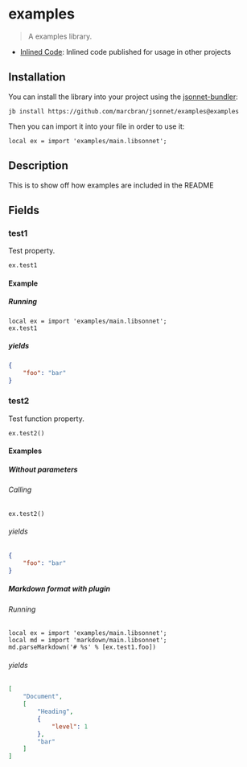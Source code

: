 # examples

> A examples library.

- [Inlined Code](https://github.com/marcbran/jsonnet/blob/examples/examples/main.libsonnet): Inlined code published for usage in other projects

## Installation

You can install the library into your project using the [jsonnet-bundler](https://github.com/jsonnet-bundler/jsonnet-bundler):

```shell
jb install https://github.com/marcbran/jsonnet/examples@examples
```

Then you can import it into your file in order to use it:

```jsonnet
local ex = import 'examples/main.libsonnet';
```

## Description

This is to show off how examples are included in the README

## Fields

### test1

Test property.

```jsonnet
ex.test1
```


#### Example

##### Running

```jsonnet
local ex = import 'examples/main.libsonnet';
ex.test1
```

##### yields

```json
{
    "foo": "bar"
}
```

### test2

Test function property.

```jsonnet
ex.test2()
```


#### Examples

##### Without parameters

###### Calling

```jsonnet
ex.test2()
```

###### yields

```json
{
    "foo": "bar"
}
```

##### Markdown format with plugin

###### Running

```jsonnet
local ex = import 'examples/main.libsonnet';
local md = import 'markdown/main.libsonnet';
md.parseMarkdown('# %s' % [ex.test1.foo])
```

###### yields

```json
[
    "Document",
    [
        "Heading",
        {
            "level": 1
        },
        "bar"
    ]
]
```
